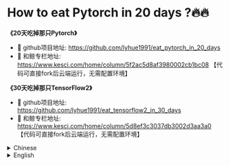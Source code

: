 # How to eat Pytorch in 20 days ?🔥🔥

**《20天吃掉那只Pytorch》**
* 🚀 github项目地址: https://github.com/lyhue1991/eat_pytorch_in_20_days
* 🐳 和鲸专栏地址: https://www.kesci.com/home/column/5f2ac5d8af3980002cb1bc08 【代码可直接fork后云端运行，无需配置环境】

**《30天吃掉那只TensorFlow2》**
* 🚀 github项目地址: https://github.com/lyhue1991/eat_tensorflow2_in_30_days
* 🐳 和鲸专栏地址: https://www.kesci.com/home/column/5d8ef3c3037db3002d3aa3a0 【代码可直接fork后云端运行，无需配置环境】

<details><summary>Chinese</summary>
### 一， Pytorch🔥  or TensorFlow2 🍎 

先说结论:

**如果是工程师，应该优先选TensorFlow2.**

**如果是学生或者研究人员，应该优先选择Pytorch.**

**如果时间足够，最好TensorFlow2和Pytorch都要学习掌握。**


理由如下：

* 1，**在工业界最重要的是模型落地，目前国内的大部分互联网企业只支持TensorFlow模型的在线部署，不支持Pytorch。** 并且工业界更加注重的是模型的高可用性，许多时候使用的都是成熟的模型架构，调试需求并不大。


* 2，**研究人员最重要的是快速迭代发表文章，需要尝试一些较新的模型架构。而Pytorch在易用性上相比TensorFlow2有一些优势，更加方便调试。** 并且在2019年以来在学术界占领了大半壁江山，能够找到的相应最新研究成果更多。


* 3，TensorFlow2和Pytorch实际上整体风格已经非常相似了，学会了其中一个，学习另外一个将比较容易。两种框架都掌握的话，能够参考的开源模型案例更多，并且可以方便地在两种框架之间切换。


本书的TensorFlow镜像教程：

#### 🍊《30天吃掉那只TensorFlow2》：https://github.com/lyhue1991/eat_tensorflow2_in_30_days 

```python

```

### 二，本书📖面向读者 👼


**本书假定读者有一定的机器学习和深度学习基础，使用过Keras或TensorFlow或Pytorch搭建训练过简单的模型。**

**对于没有任何机器学习和深度学习基础的同学，建议在学习本书时同步参考阅读《Python深度学习》一书的第一部分"深度学习基础"内容。**

《Python深度学习》这本书是Keras之父Francois Chollet所著，该书假定读者无任何机器学习知识，以Keras为工具，

使用丰富的范例示范深度学习的最佳实践，该书通俗易懂，**全书没有一个数学公式，注重培养读者的深度学习直觉。**。

《Python深度学习》一书的第一部分的4个章节内容如下，预计读者可以在20小时之内学完。

* 1，什么是深度学习

* 2，神经网络的数学基础

* 3，神经网络入门

* 4，机器学习基础


```python

```

### 三，本书写作风格 🍉


**本书是一本对人类用户极其友善的Pytorch入门工具书，Don't let me think是本书的最高追求。**

本书主要是在参考Pytorch官方文档和函数doc文档基础上整理写成的。

尽管Pytorch官方文档已经相当简明清晰，但本书在篇章结构和范例选取上做了大量的优化，在用户友好度方面更胜一筹。

本书按照内容难易程度、读者检索习惯和Pytorch自身的层次结构设计内容，循序渐进，层次清晰，方便按照功能查找相应范例。

本书在范例设计上尽可能简约化和结构化，增强范例易读性和通用性，大部分代码片段在实践中可即取即用。

**如果说通过学习Pytorch官方文档掌握Pytorch的难度大概是5，那么通过本书学习掌握Pytorch的难度应该大概是2.**

仅以下图对比Pytorch官方文档与本书《20天吃掉那只Pytorch》的差异。



![](./data/Pytorch官方vs吃掉Pytorch.png)

```python

```

### 四，本书学习方案 ⏰

**1，学习计划**

本书是作者利用工作之余大概3个月写成的，大部分读者应该在20天可以完全学会。

预计每天花费的学习时间在30分钟到2个小时之间。

当然，本书也非常适合作为Pytorch的工具手册在工程落地时作为范例库参考。

**点击学习内容蓝色标题即可进入该章节。**


|日期 | 学习内容                                                       | 内容难度   | 预计学习时间 | 更新状态|
|----:|:--------------------------------------------------------------|-----------:|----------:|-----:|
|&nbsp;|[**一、Pytorch的建模流程**](./一、Pytorch的建模流程.md)    |⭐️   |   0hour   |✅    |
|day1 | [1-1,结构化数据建模流程范例](./1-1,结构化数据建模流程范例.md)    | ⭐️⭐️⭐️ |   1hour    |✅    |
|day2 | [1-2,图片数据建模流程范例](./1-2,图片数据建模流程范例.md)    | ⭐️⭐️⭐️⭐️  |   2hour    | ✅   |
|day3 | [1-3,文本数据建模流程范例](./1-3,文本数据建模流程范例.md)   | ⭐️⭐️⭐️⭐️⭐️  |   2hour    | ✅  |
|day4 | [1-4,时间序列数据建模流程范例](./1-4,时间序列数据建模流程范例.md)   | ⭐️⭐️⭐️⭐️⭐️  |   2hour    | ✅   |
|&nbsp; |[**二、Pytorch的核心概念**](./二、Pytorch的核心概念.md)  | ⭐️  |  0hour |✅  |
|day5 |  [2-1,张量数据结构](./2-1,张量数据结构.md)  | ⭐️⭐️⭐️⭐️   |   1hour    | ✅   |
|day6 |  [2-2,自动微分机制](./2-2,自动微分机制.md)  | ⭐️⭐️⭐️   |   1hour    | ✅  |
|day7 |  [2-3,动态计算图](./2-3,动态计算图.md)  | ⭐️⭐️⭐️⭐️⭐️   |   2hour    | ✅   |
|&nbsp; |[**三、Pytorch的层次结构**](./三、Pytorch的层次结构.md) |   ⭐️  |  0hour   | ✅  |
|day8 |  [3-1,低阶API示范](./3-1,低阶API示范.md)   | ⭐️⭐️⭐️⭐️   |   1hour    | ✅  |
|day9 |  [3-2,中阶API示范](./3-2,中阶API示范.md)   | ⭐️⭐️⭐️   |  1hour    |✅  |
|day10 | [3-3,高阶API示范](./3-3,高阶API示范.md)  | ⭐️⭐️⭐️  |   1hour    |✅ |
|&nbsp; |[**四、Pytorch的低阶API**](./四、Pytorch的低阶API.md) |⭐️    | 0hour| ✅ |
|day11|  [4-1,张量的结构操作](./4-1,张量的结构操作.md)  | ⭐️⭐️⭐️⭐️⭐️   |   2hour    | ✅ |
|day12|  [4-2,张量的数学运算](./4-2,张量的数学运算.md)   | ⭐️⭐️⭐️⭐️   |   1hour    |✅ |
|day13|  [4-3,nn.functional和nn.Module](./4-3,nn.functional和nn.Module.md)  | ⭐️⭐️⭐️⭐️   |   1hour    |✅ |
|&nbsp; |[**五、Pytorch的中阶API**](./五、Pytorch的中阶API.md) |  ⭐️  | 0hour|✅ |
|day14|  [5-1,Dataset和DataLoader](./5-1,Dataset和DataLoader.md)   | ⭐️⭐️⭐️⭐️⭐️   |   2hour    | ✅   |
|day15|  [5-2,模型层](./5-3,模型层.md)  | ⭐️⭐️⭐️   |   1hour    |✅  |
|day16|  [5-3,损失函数](./5-4,损失函数.md)    | ⭐️⭐️⭐️   |   1hour    |✅   |
|day17|  [5-4,TensorBoard可视化](./5-4,TensorBoard可视化.md)    | ⭐️⭐️⭐️   |   1hour    | ✅   |
|&nbsp; |[**六、Pytorch的高阶API**](./六、Pytorch的高阶API.md)|    ⭐️ | 0hour|✅  |
|day18|  [6-1,构建模型的3种方法](./6-1,构建模型的3种方法.md)   | ⭐️⭐️⭐️⭐️    |   1hour    |✅   |
|day19|  [6-2,训练模型的3种方法](./6-2,训练模型的3种方法.md)  | ⭐️⭐️⭐️⭐️   |   1hour    | ✅  |
|day20|  [6-3,使用GPU训练模型](./6-3,使用GPU训练模型.md)    | ⭐️⭐️⭐️⭐️    |   1hour    | ✅  |



```python

```

**2，学习环境**


本书全部源码在jupyter中编写测试通过，建议通过git克隆到本地，并在jupyter中交互式运行学习。

为了直接能够在jupyter中打开markdown文件，建议安装jupytext，将markdown转换成ipynb文件。

```python
#克隆本书源码到本地,使用码云镜像仓库国内下载速度更快
#!git clone https://gitee.com/Python_Ai_Road/eat_pytorch_in_20_days

#建议在jupyter notebook 上安装jupytext，以便能够将本书各章节markdown文件视作ipynb文件运行
#!pip install -i https://pypi.tuna.tsinghua.edu.cn/simple -U jupytext
    
#建议在jupyter notebook 上安装最新版本pytorch 测试本书中的代码
#!pip install -i https://pypi.tuna.tsinghua.edu.cn/simple  -U torch torchvision torchtext torchkeras 
```

```python
import torch 
from torch import nn

print("torch version:", torch.__version__)

a = torch.tensor([[2,1]])
b = torch.tensor([[-1,2]])
c = a@b.t()
print("[[2,1]]@[[-1],[2]] =", c.item())

```

```
torch version: 1.5.0
[[2,1]]@[[-1],[2]] = 0
```

```python

```

### 五，鼓励和联系作者 🎈🎈


**如果本书对你有所帮助，想鼓励一下作者，记得给本项目加一颗星星star⭐️，并分享给你的朋友们喔😊!** 

如果对本书内容理解上有需要进一步和作者交流的地方，欢迎在公众号"Python与算法之美"下留言。作者时间和精力有限，会酌情予以回复。

也可以在公众号后台回复关键字：**加群**，加入读者交流群和大家讨论。

![image.png](./data/Python与算法之美logo.jpg)

```python

```
</details>

<details><summary>English</summary>
** "Eat Pytorch in 20 Days" **
* 🚀 github project address: https://github.com/lyhue1991/eat_pytorch_in_20_days
* 🐳 Column address: https://www.kesci.com/home/column/5f2ac5d8af3980002cb1bc08 【Code can be run directly in the cloud after fork, no need to configure the environment】

**"Eat TensorFlow 2 in 30 Days"**
* 🚀 github project address: https://github.com/lyhue1991/eat_tensorflow2_in_30_days
* 🐳 Column address: https://www.kesci.com/home/column/5d8ef3c3037db3002d3aa3a0 【The code can be run directly in the cloud after fork, no need to configure the environment】

### 1. Pytorch🔥  or TensorFlow2 🍎 

Conclusion first:

**If you are an engineer, TensorFlow2 should be preferred.**

**If you are a student or researcher, Pytorch should be preferred.**

**If there is enough time, it is best to learn and master both TensorFlow2 and Pytorch.**

Why to master both?

* 1. **The most important thing in the industry is the production of models. At present, most domestic Internet companies only support the online deployment of TensorFlow models, not Pytorch.** And the industry pays more attention to the high availability of the model. Many times, the mature model architectures are used, and the need for debugging is not really large.

* 2. **In research, the most important thing is to publish articles quickly, and they need to try some newer model architectures. Pytorch has some advantages over TensorFlow2 in terms of ease of use and is more convenient for debugging.** Pytorch has occupied more than half of the academic world since 2019 with more cutting-edge research results.

* 3. TensorFlow2 and Pytorch are actually very similar in overall style. After learning one, it will be easier to learn the other. Mastering both frameworks provides you oppurtunities to contribute to more open source model cases.

For mastering Tensorflow:

#### 🍊 "Eat TensorFlow2 in 30 days" ： https: //github.com/lyhue1991/eat_tensorflow2_in_30_days

```python

```

### 2. What Should You Know Before Reading This Book? 👼

This book assumes that the reader has a certain foundation of machine learning and deep learning, and has used Keras or TensorFlow or Pytorch to build and train simple models.

For students who do not have any machine learning and deep learning foundations, it is recommended to read the first part of the book **"Deep Learning with Python"** when studying this book.

The book **"Deep Learning with Python"** is written by Francois Chollet, the father of Keras. The book assumes that the reader has no machine learning knowledge and uses Keras as a tool. It uses many examples to demonstrate the best practices of deep learning. The book is easy to understand as there is no mathematical formula in the book. The book mainly focuses on cultivating readers' deep learning intuition.

The contents of the 4 chapters of the first part of the book "Deep Learning for python" are as follows:

1. What is deep learning 
2. The mathematical building blocks of neural networks 
3. Getting started with Neural Networks 
4. Fundamentals of Machine learning

```python

```

### 3. Writing style of this book 🍉


**This book is a Pytorch introductory tool that is extremely friendly to human users. "Don't let the readers think" is the highest pursuit of this book.**

This book is mainly organized and written on the basis of referring to Pytorch official documentation together with its functions.

Although the official Pytorch documentation is quite concise and clear, this book has made a lot of optimizations in the chapter structure and selection of examples, which is more user-friendly.

This book is designed in accordance with the difficulty of the content, the reader's search habits and Pytorch's own hierarchical structure. The content is designed step by step, with clear levels, and it is convenient to find corresponding examples according to functions.

This book is as simple and structured as possible in the design of examples to enhance the legibility and versatility of examples. Most of the code snippets are ready to use in practice.

**If the difficulty of mastering Pytorch by learning the official Pytorch documentation is about 5, then the difficulty of learning to master Pytorch through this book should be about 2.**

```python

```

### 4. How to use this Book? ⏰


**1. Study Plan**

Number of days required to eat this book: This book was written by the author about 3 months after work, and most readers should be able to learn it in **20 days**.

How many hours a day should you spend: It is estimated that the study time spent every day is between 30 minutes and 2 hours.

Note: This book is also very suitable as a reference for Pytorch's tool manual when the project is implemented.

**Click the blue title of the learning content to enter the chapter.**

|Date | Contents                                                       | Difficulty   | Est. Time | Update Status|
|----:|:--------------------------------------------------------------|-----------:|----------:|-----:|
|&nbsp;|[**1. Pytorch's modeling process**](./一、Pytorch的建模流程.md)    |⭐️   |   0hour   |✅    |
|day1 | [1-1. Example of structured data modeling process](./1-1,结构化数据建模流程范例.md)    | ⭐️⭐️⭐️ |   1hour    |✅    |
|day2 | [1-2. Example of image data modeling process](./1-2,图片数据建模流程范例.md)    | ⭐️⭐️⭐️⭐️  |   2hour    | ✅   |
|day3 | [1-3. Example of text data modeling process](./1-3,文本数据建模流程范例.md)   | ⭐️⭐️⭐️⭐️⭐️  |   2hour    | ✅  |
|day4 | [1-4. Example of time series data modeling process](./1-4,时间序列数据建模流程范例.md)   | ⭐️⭐️⭐️⭐️⭐️  |   2hour    | ✅   |
|&nbsp; |[**2. The core concept of Pytorch**](./二、Pytorch的核心概念.md)  | ⭐️  |  0hour |✅  |
|day5 |  [2-1. Tensor data structure](./2-1,张量数据结构.md)  | ⭐️⭐️⭐️⭐️   |   1hour    | ✅   |
|day6 |  [2-2. Automatic differentiation mechanism](./2-2,自动微分机制.md)  | ⭐️⭐️⭐️   |   1hour    | ✅  |
|day7 |  [2-3. Dynamic calculation diagram](./2-3,动态计算图.md)  | ⭐️⭐️⭐️⭐️⭐️   |   2hour    | ✅   |
|&nbsp; |[**3. The hierarchy of Pytorch**](./三、Pytorch的层次结构.md) |   ⭐️  |  0hour   | ✅  |
|day8 |  [3-1. Low-level API demonstration](./3-1,低阶API示范.md)   | ⭐️⭐️⭐️⭐️   |   1hour    | ✅  |
|day9 |  [3-2. Intermediate API demonstration](./3-2,中阶API示范.md)   | ⭐️⭐️⭐️   |  1hour    |✅  |
|day10 | [3-3. High-level API demonstration](./3-3,高阶API示范.md)  | ⭐️⭐️⭐️  |   1hour    |✅ |
|&nbsp; |[**4. Pytorch's low-level API**](./四、Pytorch的低阶API.md) |⭐️    | 0hour| ✅ |
|day11|  [4-1. Tensor structure operation](./4-1,张量的结构操作.md)  | ⭐️⭐️⭐️⭐️⭐️   |   2hour    | ✅ |
|day12|  [4-2. Mathematical operations of tensors](./4-2,张量的数学运算.md)   | ⭐️⭐️⭐️⭐️   |   1hour    |✅ |
|day13|  [4-3. nn.functional and nn.Module](./4-3,nn.functional和nn.Module.md)  | ⭐️⭐️⭐️⭐️   |   1hour    |✅ |
|&nbsp; |[**5. Pytorch's intermediate-level API**](./五、Pytorch的中阶API.md) |  ⭐️  | 0hour|✅ |
|day14|  [5-1. Dataset and DataLoader](./5-1,Dataset和DataLoader.md)   | ⭐️⭐️⭐️⭐️⭐️   |   2hour    | ✅   |
|day15|  [5-2. Model layer](./5-3,模型层.md)  | ⭐️⭐️⭐️   |   1hour    |✅  |
|day16|  [5-3. Loss function](./5-4,损失函数.md)    | ⭐️⭐️⭐️   |   1hour    |✅   |
|day17|  [5-4. TensorBoard TensorBoard visualization](./5-4,TensorBoard可视化.md)    | ⭐️⭐️⭐️   |   1hour    | ✅   |
|&nbsp; |[**6. Pytorch's high-level API**](./六、Pytorch的高阶API.md)|    ⭐️ | 0hour|✅  |
|day18|  [6-1. 3 ways to build a model](./6-1,构建模型的3种方法.md)   | ⭐️⭐️⭐️⭐️    |   1hour    |✅   |
|day19|  [6-2. 3 ways to train a model](./6-2,训练模型的3种方法.md)  | ⭐️⭐️⭐️⭐️   |   1hour    | ✅  |
|day20|  [6-3. Use GPU to train model](./6-3,使用GPU训练模型.md)    | ⭐️⭐️⭐️⭐️    |   1hour    | ✅  |

**2. Learning environment**

All the source code of this book has been written and tested in jupyter. It is recommended to clone to the local through git and run and learn interactively in jupyter.

In order to directly open the markdown file in jupyter, it is recommended to install jupytext and convert the markdown to an ipynb file.

```python
#clone the source code of this book to local, use the code cloud mirror warehouse to download faster in china

#!git clone https://gitee.com/Python_Ai_Road/eat_pytorch_in_20_days

#it is recommended to install jupytext on jupyter notebook so that the markdown files of each chapter of this book can be run as ipynb files
#!pip install -i https://pypi.tuna.tsinghua.edu.cn/simple -U jupytext
    
#it is recommended to install the latest version of pytorch on jupyter notebook to test the code in this book
#!pip install -i https://pypi.tuna.tsinghua.edu.cn/simple  -U torch torchvision torchtext torchkeras 
```

```python
import torch 
from torch import nn

print("torch version:", torch.__version__)

a = torch.tensor([[2,1]])
b = torch.tensor([[-1,2]])
c = a@b.t()
print("[[2,1]]@[[-1],[2]] =", c.item())

```

```
torch version: 1.5.0
[[2,1]]@[[-1],[2]] = 0
```
```python

```

### 5. Contact and support the author 🎈🎈


**If this book is helpful to you and want to encourage the author, remember to add a star⭐️ to this project and share it with your friends😊!** 

If you need to further communicate with the author on the understanding of the content of this book, please leave a message under the public account "The Beauty of Python and Algorithms". The author has limited time and energy and will respond as appropriate.

You can also reply to keywords in the background of the official account: add group, join the reader exchange group and discuss with you.

![image.png](./data/Python与算法之美logo.jpg)

```python

```

</details>
